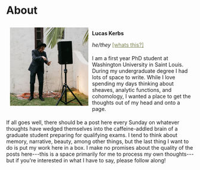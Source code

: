 # About


<div>
<div>
<img src='../img/aboutphoto.jpeg' style="margin: 10px 10px 10px 10px; float: left;" width="210" >
</div>

<div><br/>
<b>Lucas Kerbs</b>
<p style="margin-bottom:0.5cm;">
<em>he/they</em> <a href="https://pronouns.org/what-and-why/" target="_blank" style="color: #798150"> [whats this?]</a>

</p>
</div>
</div>
<p style="margin-bottom:0.5cm;">
I am a first year PhD student at Washington University in Saint Louis. During my
undergraduate degree I had lots of space to write. While I love spending my days
thinking about sheaves, analytic functions, and cohomology, I wanted a place to
get the thoughts out of my head and onto a page.
</p>


If all goes well, there should be a post here every Sunday on whatever thoughts
have wedged themselves into the caffeine-addled brain of a graduate student
preparing for qualifying exams. I tend to think about memory, narrative, beauty,
among other things, but the last thing I want to do is put my work here in a
box. I make no promises about the quality of the posts here---this is a space
primarily for me to process my own thoughts---but if you're interested in what I
have to say, please follow along!

